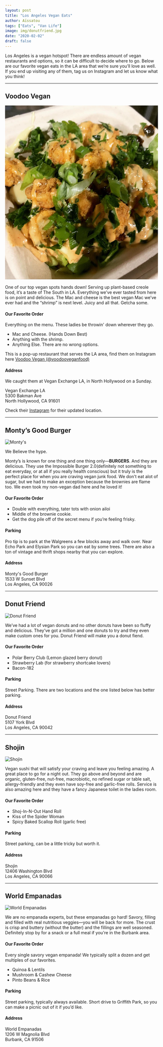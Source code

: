 ```yaml
---
layout: post
title: "Los Angeles Vegan Eats"
author: Aïssatou
tags: ["Eats", "Van Life"]
image: img/donutfriend.jpg
date: "2020-02-02"
draft: false
---
```


Los Angeles is a vegan hotspot! There are endless amount of vegan restaurants and options, so it can be difficult to decide where to go. Below are our favorite vegan eats in the LA area that we’re sure you’ll love as well. If you end up visiting any of them, tag us on Instagram and let us know what you think!

---

## Voodoo Vegan

![Voodoo Vegan](./img/voodoo-vegan.jpg)

One of our top vegan spots hands down! Serving up plant-based creole food, it’s a taste of The South in LA. Everything we’ve ever tasted from here is on point and delicious. The Mac and cheese is the best vegan Mac we’ve ever had and the “shrimp” is next level. Juicy and all that. Getcha some. 

#### Our Favorite Order
Everything on the menu. These ladies be throwin' down wherever they go.

- Mac and Cheese. (Hands Down Best)
- Anything with the shrimp. 
- Anything Else. There are no wrong options. 

This is a pop-up restaurant that serves the LA area, find them on Instagram here [Voodoo Vegan (@voodooveganfood)](https://www.instagram.com/voodooveganfood/)


#### Address

We caught them at Vegan Exchange LA, in North Hollywood on a Sunday.

Vegan Exchange LA <br/>
5300 Bakman Ave <br/>
North Hollywood, CA 91601

Check their [Instagram](https://www.instagram.com/voodooveganfood/) for their updated location.

---

## Monty’s Good Burger 

![Monty's](https://cdn2.lamag.com/wp-content/uploads/sites/6/2018/08/Montys-burgers-and-tots-1-1068x712.jpg)

We Believe the hype. 

Monty’s is known for one thing and one thing only—**BURGERS**. And they are delicious. They use the Impossible Burger 2.0(definitely not something to eat everyday, or at all if you really health conscious) but it truly is the perfect place for when you are craving vegan junk food. We don't eat alot of sugar, but we had to make an exception because the brownies are flame too. We even took my non-vegan dad here and he loved it!

#### Our Favorite Order 
- Double with everything, tater tots with onion ailoi
- Middle of the brownie cookie. 
- Get the dog pile off of the secret menu if you’re feeling frisky. 
  
#### Parking

Pro tip is to park at the Walgreens a few blocks away and walk over. Near Echo Park and Elysian Park so you can eat by some trees. There are also a ton of vintage and thrift shops nearby that you can explore. 

#### Address

Monty's Good Burger <br/>
1533 W Sunset Blvd <br/>
Los Angeles, CA 90026

---

## Donut Friend

![Donut Friend](https://donutfriend.com/wp3/wp-content/uploads/2017/12/polar-berry-club-0573-sq.jpg)

We’ve had a lot of vegan donuts and no other donuts have been so fluffy and delicious. They’ve got a million and one donuts to try and they even make custom ones for you. Donut Friend will make you a donut fiend. 

#### Our Favorite Order
- Polar Berry Club (Lemon glazed berry donut)
- Strawberry Lab (for strawberry shortcake lovers)
- Bacon-182

#### Parking 

Street Parking. There are two locations and the one listed below has better parking. 

#### Address

Donut Friend <br/>
5107 York Blvd <br/>
Los Angeles, CA 90042

---

## Shojin

![Shojin](https://res.cloudinary.com/fittco/image/upload/v1557512832/qeupb8c0qh21u0qniaqa.jpg)

Vegan sushi that will satisfy your craving and leave you feeling amazing. A great place to go for a night out. They go above and beyond and are organic, gluten-free, nut-free, macrobiotic, no refined sugar or table salt, allergy-friendly and they even have soy-free and garlic-free rolls. Service is also amazing here and they have a fancy Japanese toilet in the ladies room. 

#### Our Favorite Order
- Shoj-In-N-Out Hand Roll
- Kiss of the Spider Woman
- Spicy Baked Scallop Roll (garlic free)

#### Parking

Street parking, can be a little tricky but worth it. 

#### Address

Shojin <br/>
12406 Washington Blvd <br/>
Los Angeles, CA 90066

---

## World Empanadas

![World Empanadas](https://cdn.usarestaurants.info/assets/uploads/fa6813f97c9a2c7f7480341f1e61d01c_-united-states-california-los-angeles-county-burbank-801272-world-empanadashtm.jpg)

We are no empanada experts, but these empanadas go hard! Savory, filling and filled with real nutritious veggies—you will be back for more. The crust is crisp and buttery (without the butter) and the fillings are well seasoned.  Definitely stop by for a snack or a full meal if you're in the Burbank area. 

#### Our Favorite Order

Every single savory vegan empanada! We typically split a dozen and get multiples of our favorites. 
- Quinoa & Lentils
- Mushroom & Cashew Cheese
- Pinto Beans & Rice

#### Parking

Street parking, typically always available. Short drive to Griffith Park, so you can make a picnic out of it if you’d like. 

#### Address

World Empanadas <br/>
1206 W Magnolia Blvd <br/>
Burbank, CA 91506
